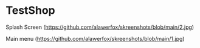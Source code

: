 # TestShop

Splash Screen (https://github.com/alawerfox/skreenshots/blob/main/2.jpg)

Main menu
(https://github.com/alawerfox/skreenshots/blob/main/1.jpg)
